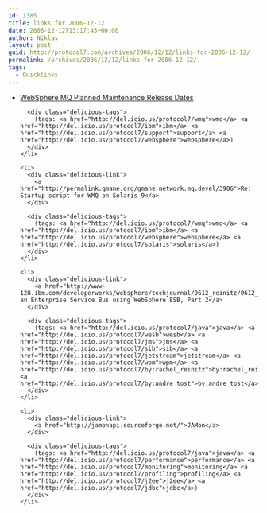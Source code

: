 ```yaml
---
id: 1385
title: links for 2006-12-12
date: 2006-12-12T13:17:45+00:00
author: Niklas
layout: post
guid: http://protocol7.com/archives/2006/12/12/links-for-2006-12-12/
permalink: /archives/2006/12/12/links-for-2006-12-12/
tags:
  - Quicklinks
---
```

<div class='microid-8fec95527a05b996be3fd14561333823b44dd3dc'>
  <ul class="delicious">
    <li>
      <div class="delicious-link">
        <a href="http://www-1.ibm.com/support/docview.wss?rs=171&#038;uid=swg27006309&#038;acss=wmq121106">WebSphere MQ Planned Maintenance Release Dates</a>
      </div>
      
      <div class="delicious-tags">
        (tags: <a href="http://del.icio.us/protocol7/wmq">wmq</a> <a href="http://del.icio.us/protocol7/ibm">ibm</a> <a href="http://del.icio.us/protocol7/support">support</a> <a href="http://del.icio.us/protocol7/websphere">websphere</a>)
      </div>
    </li>
    
    <li>
      <div class="delicious-link">
        <a href="http://permalink.gmane.org/gmane.network.mq.devel/3906">Re: Startup script for WMQ on Solaris 9</a>
      </div>
      
      <div class="delicious-tags">
        (tags: <a href="http://del.icio.us/protocol7/wmq">wmq</a> <a href="http://del.icio.us/protocol7/ibm">ibm</a> <a href="http://del.icio.us/protocol7/websphere">websphere</a> <a href="http://del.icio.us/protocol7/solaris">solaris</a>)
      </div>
    </li>
    
    <li>
      <div class="delicious-link">
        <a href="http://www-128.ibm.com/developerworks/websphere/techjournal/0612_reinitz/0612_reinitz.html">Building an Enterprise Service Bus using WebSphere ESB, Part 2</a>
      </div>
      
      <div class="delicious-tags">
        (tags: <a href="http://del.icio.us/protocol7/java">java</a> <a href="http://del.icio.us/protocol7/wesb">wesb</a> <a href="http://del.icio.us/protocol7/jms">jms</a> <a href="http://del.icio.us/protocol7/sib">sib</a> <a href="http://del.icio.us/protocol7/jetstream">jetstream</a> <a href="http://del.icio.us/protocol7/wpm">wpm</a> <a href="http://del.icio.us/protocol7/by:rachel_reinitz">by:rachel_reinitz</a> <a href="http://del.icio.us/protocol7/by:andre_tost">by:andre_tost</a>)
      </div>
    </li>
    
    <li>
      <div class="delicious-link">
        <a href="http://jamonapi.sourceforge.net/">JAMon</a>
      </div>
      
      <div class="delicious-tags">
        (tags: <a href="http://del.icio.us/protocol7/java">java</a> <a href="http://del.icio.us/protocol7/performance">performance</a> <a href="http://del.icio.us/protocol7/monitoring">monitoring</a> <a href="http://del.icio.us/protocol7/profiling">profiling</a> <a href="http://del.icio.us/protocol7/j2ee">j2ee</a> <a href="http://del.icio.us/protocol7/jdbc">jdbc</a>)
      </div>
    </li>
  </ul>
</div>